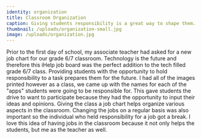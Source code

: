 ```yaml
---
identity: organization
title: Classroom Organization
caption: Giving students responsibility is a great way to shape them.
thumbnail: /uploads/organization-small.jpg
image: /uploads/organization.jpg
---
```



Prior to the first day of school, my associate teacher had asked for a new job chart for our grade 6/7 classroom. Technology is the future and therefore this iHelp job board was the perfect addition to the tech filled grade 6/7 class. Providing students with the opportunity to hold responsibility to a task prepares them for the future. I had all of the images printed however as a class, we came up with the names for each of the "apps" students were going to be responsible for. This gave students the drive to want to participate because they had the opportunity to input their ideas and opinions. Giving the class a job chart helps organize various aspects in the classroom. Changing the jobs on a regular basis was also important so the individual who held responsibility for a job got a break. I love this idea of having jobs in the classroom because it not only helps the students, but me as the teacher as well.